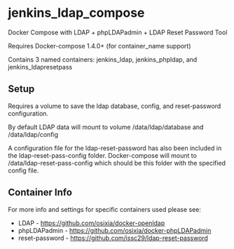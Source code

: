 # jenkins_ldap_compose
Docker Compose with LDAP + phpLDAPadmin + LDAP Reset Password Tool

Requires Docker-compose 1.4.0+ (for container_name support)

Contains 3 named containers: jenkins_ldap, jenkins_phpldap, and jenkins_ldapresetpass

## Setup

Requires a volume to save the ldap database, config, and reset-password configuration.

By default LDAP data will mount to volume /data/ldap/database and /data/ldap/config

A configuration file for the ldap-reset-password has also been included in the ldap-reset-pass-config folder. Docker-compose will mount to /data/ldap-reset-pass-config which should be this folder with the specified config file.

## Container Info

For more info and settings for specific containers used please see:
* LDAP - https://github.com/osixia/docker-openldap
*  phpLDAPadmin - https://github.com/osixia/docker-phpLDAPadmin
* reset-password - https://github.com/issc29/ldap-reset-password
